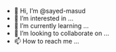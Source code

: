 - 👋 Hi, I’m @sayed-masud
- 👀 I’m interested in ...
- 🌱 I’m currently learning ...
- 💞️ I’m looking to collaborate on ...
- 📫 How to reach me ...

<!---
sayed-masud/sayed-masud is a ✨ special ✨ repository because its `README.md` (this file) appears on your GitHub profile.
You can click the Preview link to take a look at your changes.
--->
